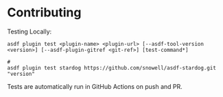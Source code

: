 # Contributing

Testing Locally:

```shell
asdf plugin test <plugin-name> <plugin-url> [--asdf-tool-version <version>] [--asdf-plugin-gitref <git-ref>] [test-command*]

#
asdf plugin test stardog https://github.com/snowell/asdf-stardog.git "version"
```

Tests are automatically run in GitHub Actions on push and PR.
